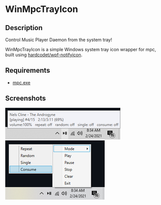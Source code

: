 # WinMpcTrayIcon

## Description
Control Music Player Daemon from the system tray!

WinMpcTrayIcon is a simple Windows system tray icon wrapper for mpc, built using [hardcodet/wpf-notifyicon](https://github.com/hardcodet/wpf-notifyicon).

## Requirements

* [mpc.exe](https://www.musicpd.org/download/mpc/0/)

## Screenshots
![1](https://github.com/clkmsc/WinMpcTrayIcon/blob/master/images/1.png?raw=true)
![2](https://github.com/clkmsc/WinMpcTrayIcon/blob/master/images/2.png?raw=true)

